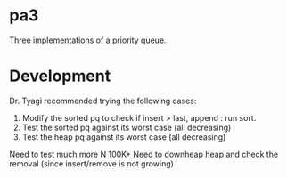 # pa3
Three implementations of a priority queue.

# Development
Dr. Tyagi recommended trying the following cases:
1. Modify the sorted pq to check if insert > last, append : run sort.
2. Test the sorted pq against its worst case (all decreasing)
3. Test the heap pq against its worst case (all decreasing)

Need to test much more N 100K+
Need to downheap heap and check the removal (since insert/remove is not growing)
